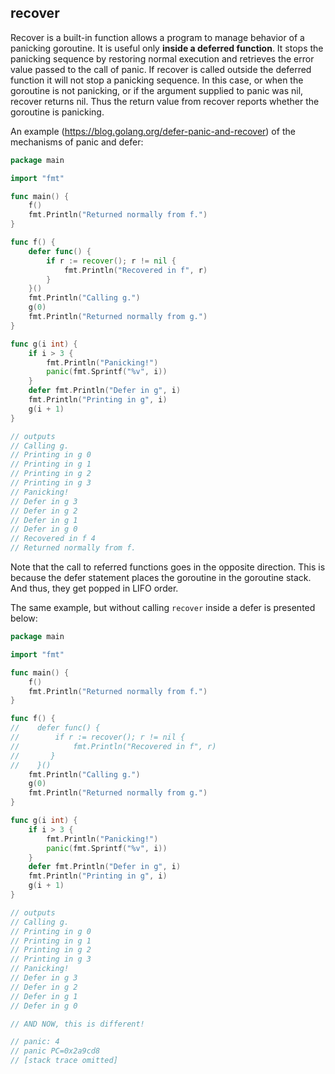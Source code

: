 ## recover

Recover is a built-in function allows a program to manage behavior of a panicking
goroutine. It is useful only **inside a deferred function**. It stops the panicking
sequence by restoring normal execution and retrieves the error value passed to the
call of panic. If recover is called outside the deferred function it will not stop
a panicking sequence. In this case, or when the goroutine is not panicking, or if
the argument supplied to panic was nil, recover returns nil. Thus the return value
from recover reports whether the goroutine is panicking.

An example (https://blog.golang.org/defer-panic-and-recover) of the mechanisms of
panic and defer:

```go
package main

import "fmt"

func main() {
    f()
    fmt.Println("Returned normally from f.")
}

func f() {
    defer func() {
        if r := recover(); r != nil {
            fmt.Println("Recovered in f", r)
        }
    }()
    fmt.Println("Calling g.")
    g(0)
    fmt.Println("Returned normally from g.")
}

func g(i int) {
    if i > 3 {
        fmt.Println("Panicking!")
        panic(fmt.Sprintf("%v", i))
    }
    defer fmt.Println("Defer in g", i)
    fmt.Println("Printing in g", i)
    g(i + 1)
}

// outputs
// Calling g.
// Printing in g 0
// Printing in g 1
// Printing in g 2
// Printing in g 3
// Panicking!
// Defer in g 3
// Defer in g 2
// Defer in g 1
// Defer in g 0
// Recovered in f 4
// Returned normally from f.
```

Note that the call to referred functions goes in the opposite direction.
This is because the defer statement places the goroutine in the goroutine stack.
And thus, they get popped in LIFO order.

The same example, but without calling `recover` inside a defer is presented below:

```go
package main

import "fmt"

func main() {
    f()
    fmt.Println("Returned normally from f.")
}

func f() {
//    defer func() {
//        if r := recover(); r != nil {
//            fmt.Println("Recovered in f", r)
//       }
//    }()
    fmt.Println("Calling g.")
    g(0)
    fmt.Println("Returned normally from g.")
}

func g(i int) {
    if i > 3 {
        fmt.Println("Panicking!")
        panic(fmt.Sprintf("%v", i))
    }
    defer fmt.Println("Defer in g", i)
    fmt.Println("Printing in g", i)
    g(i + 1)
}

// outputs
// Calling g.
// Printing in g 0
// Printing in g 1
// Printing in g 2
// Printing in g 3
// Panicking!
// Defer in g 3
// Defer in g 2
// Defer in g 1
// Defer in g 0

// AND NOW, this is different!

// panic: 4
// panic PC=0x2a9cd8
// [stack trace omitted]
```
